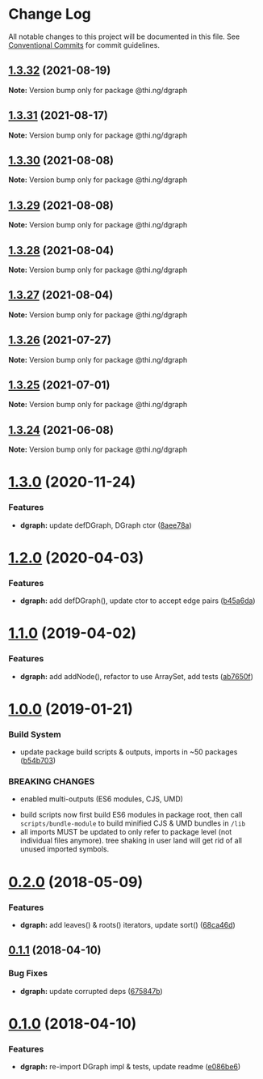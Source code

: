 # Change Log

All notable changes to this project will be documented in this file.
See [Conventional Commits](https://conventionalcommits.org) for commit guidelines.

## [1.3.32](https://github.com/thi-ng/umbrella/compare/@thi.ng/dgraph@1.3.31...@thi.ng/dgraph@1.3.32) (2021-08-19)

**Note:** Version bump only for package @thi.ng/dgraph





## [1.3.31](https://github.com/thi-ng/umbrella/compare/@thi.ng/dgraph@1.3.30...@thi.ng/dgraph@1.3.31) (2021-08-17)

**Note:** Version bump only for package @thi.ng/dgraph





## [1.3.30](https://github.com/thi-ng/umbrella/compare/@thi.ng/dgraph@1.3.29...@thi.ng/dgraph@1.3.30) (2021-08-08)

**Note:** Version bump only for package @thi.ng/dgraph





## [1.3.29](https://github.com/thi-ng/umbrella/compare/@thi.ng/dgraph@1.3.28...@thi.ng/dgraph@1.3.29) (2021-08-08)

**Note:** Version bump only for package @thi.ng/dgraph





## [1.3.28](https://github.com/thi-ng/umbrella/compare/@thi.ng/dgraph@1.3.27...@thi.ng/dgraph@1.3.28) (2021-08-04)

**Note:** Version bump only for package @thi.ng/dgraph





## [1.3.27](https://github.com/thi-ng/umbrella/compare/@thi.ng/dgraph@1.3.26...@thi.ng/dgraph@1.3.27) (2021-08-04)

**Note:** Version bump only for package @thi.ng/dgraph





## [1.3.26](https://github.com/thi-ng/umbrella/compare/@thi.ng/dgraph@1.3.25...@thi.ng/dgraph@1.3.26) (2021-07-27)

**Note:** Version bump only for package @thi.ng/dgraph





## [1.3.25](https://github.com/thi-ng/umbrella/compare/@thi.ng/dgraph@1.3.24...@thi.ng/dgraph@1.3.25) (2021-07-01)

**Note:** Version bump only for package @thi.ng/dgraph





## [1.3.24](https://github.com/thi-ng/umbrella/compare/@thi.ng/dgraph@1.3.23...@thi.ng/dgraph@1.3.24) (2021-06-08)

**Note:** Version bump only for package @thi.ng/dgraph





# [1.3.0](https://github.com/thi-ng/umbrella/compare/@thi.ng/dgraph@1.2.28...@thi.ng/dgraph@1.3.0) (2020-11-24)


### Features

* **dgraph:** update defDGraph, DGraph ctor ([8aee78a](https://github.com/thi-ng/umbrella/commit/8aee78ab370cc21b250ec1db07153a1ed7305b59))





# [1.2.0](https://github.com/thi-ng/umbrella/compare/@thi.ng/dgraph@1.1.25...@thi.ng/dgraph@1.2.0) (2020-04-03)


### Features

* **dgraph:** add defDGraph(), update ctor to accept edge pairs ([b45a6da](https://github.com/thi-ng/umbrella/commit/b45a6da939348bd49134d499259889332d0e950f))





# [1.1.0](https://github.com/thi-ng/umbrella/compare/@thi.ng/dgraph@1.0.13...@thi.ng/dgraph@1.1.0) (2019-04-02)

### Features

* **dgraph:** add addNode(), refactor to use ArraySet, add tests ([ab7650f](https://github.com/thi-ng/umbrella/commit/ab7650f))

# [1.0.0](https://github.com/thi-ng/umbrella/compare/@thi.ng/dgraph@0.2.35...@thi.ng/dgraph@1.0.0) (2019-01-21)

### Build System

* update package build scripts & outputs, imports in ~50 packages ([b54b703](https://github.com/thi-ng/umbrella/commit/b54b703))

### BREAKING CHANGES

* enabled multi-outputs (ES6 modules, CJS, UMD)

- build scripts now first build ES6 modules in package root, then call
  `scripts/bundle-module` to build minified CJS & UMD bundles in `/lib`
- all imports MUST be updated to only refer to package level
  (not individual files anymore). tree shaking in user land will get rid of
  all unused imported symbols.

<a name="0.2.0"></a>
# [0.2.0](https://github.com/thi-ng/umbrella/compare/@thi.ng/dgraph@0.1.10...@thi.ng/dgraph@0.2.0) (2018-05-09)

### Features

* **dgraph:** add leaves() & roots() iterators, update sort() ([68ca46d](https://github.com/thi-ng/umbrella/commit/68ca46d))

<a name="0.1.1"></a>
## [0.1.1](https://github.com/thi-ng/umbrella/compare/@thi.ng/dgraph@0.1.0...@thi.ng/dgraph@0.1.1) (2018-04-10)

### Bug Fixes

* **dgraph:** update corrupted deps ([675847b](https://github.com/thi-ng/umbrella/commit/675847b))

<a name="0.1.0"></a>
# [0.1.0](https://github.com/thi-ng/umbrella/compare/@thi.ng/dgraph@0.0.3...@thi.ng/dgraph@0.1.0) (2018-04-10)

### Features

* **dgraph:** re-import DGraph impl & tests, update readme ([e086be6](https://github.com/thi-ng/umbrella/commit/e086be6))
